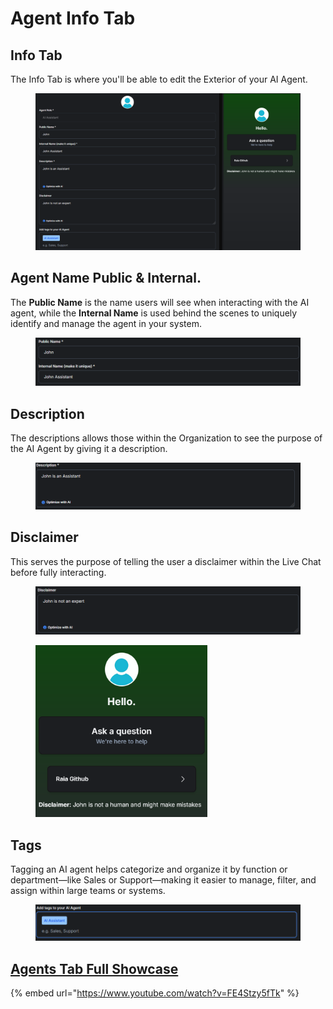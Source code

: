 # Agent Info Tab

## Info Tab

The Info Tab is where you'll be able to edit the Exterior of your AI Agent.

<figure><img src=".gitbook/assets/image (133).png" alt=""><figcaption></figcaption></figure>

## Agent Name Public & Internal.

The **Public Name** is the name users will see when interacting with the AI agent, while the **Internal Name** is used behind the scenes to uniquely identify and manage the agent in your system.

<figure><img src=".gitbook/assets/c7339d6c-4770-48a8-b8f5-d5a6746a41c2.png" alt=""><figcaption></figcaption></figure>

## Description

The descriptions allows those within the Organization to see the purpose of the AI Agent by giving it a description.

<figure><img src=".gitbook/assets/image (141).png" alt=""><figcaption></figcaption></figure>

## Disclaimer

This serves the purpose of telling the user a disclaimer within the Live Chat before fully interacting.

<div align="center"><figure><img src=".gitbook/assets/image (142).png" alt="" width="563"><figcaption></figcaption></figure></div>

<figure><img src=".gitbook/assets/image (143).png" alt="" width="275"><figcaption></figcaption></figure>

## Tags

Tagging an AI agent helps categorize and organize it by function or department—like Sales or Support—making it easier to manage, filter, and assign within large teams or systems.

<figure><img src=".gitbook/assets/image (144).png" alt=""><figcaption></figcaption></figure>

## [Agents Tab Full Showcase](https://www.youtube.com/watch?v=FE4Stzy5fTk)

{% embed url="https://www.youtube.com/watch?v=FE4Stzy5fTk" %}
